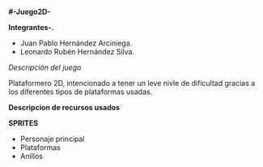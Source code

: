 **#-Juego2D-**

**Integrantes-.** 
- Juan Pablo Hernández Arciniega.
- Leonardo Rubén Hernández Silva.

*Descripción del juego*

   Plataformero 2D, intencionado a tener un leve nivle de dificultad gracias a los diferentes tipos de plataformas usadas.





**Descripcion de recursos usados**

****SPRITES****

- Personaje principal
- Plataformas
- Anillos
